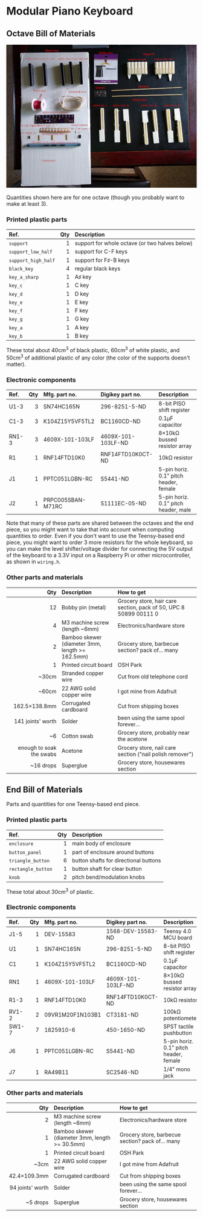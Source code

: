 # Modular Piano Keyboard

## Octave Bill of Materials

![picture of the parts listed below, laid out on a table](images/octave_parts.jpg)

Quantities shown here are for one octave (though you probably want to make at least 3).

### Printed plastic parts

| Ref. | Qty | Description |
|:---- | ---:|:---- |
| `support` | 1 | support for whole octave (or two halves below) |
| `support_low_half` | 1 | support for C-F keys |
| `support_high_half` | 1 | support for F♯-B keys |
| `black_key` | 4 | regular black keys |
| `key_a_sharp` | 1 | A♯ key |
| `key_c` | 1 | C key |
| `key_d` | 1 | D key |
| `key_e` | 1 | E key |
| `key_f` | 1 | F key |
| `key_g` | 1 | G key |
| `key_a` | 1 | A key |
| `key_b` | 1 | B key |

These total about 40cm<sup>3</sup> of black plastic, 60cm<sup>3</sup> of white plastic, and 50cm<sup>3</sup> of additional plastic of any color (the color of the supports doesn't matter).

### Electronic components

| Ref. | Qty | Mfg. part no. | Digikey part no. | Description |
|:---- | ---:|:------------- |:---------------- |:----------- |
| U1-3 | 3 | SN74HC165N | 296-8251-5-ND | 8-bit PISO shift register |
| C1-3 | 3 | K104Z15Y5VF5TL2 | BC1160CD-ND | 0.1μF capacitor |
| RN1-3 | 3 | 4609X-101-103LF | 4609X-101-103LF-ND | 8×10kΩ bussed resistor array |
| R1 | 1 | RNF14FTD10K0 | RNF14FTD10K0CT-ND | 10kΩ resistor |
| J1 | 1 | PPTC051LGBN-RC | S5441-ND | 5-pin horiz. 0.1" pitch header, female |
| J2 | 1 | PRPC005SBAN-M71RC | S1111EC-05-ND | 5-pin horiz. 0.1" pitch header, male |

Note that many of these parts are shared between the octaves and the end piece, so you might want to take that into account when computing quantities to order. Even if you don't want to use the Teensy-based end piece, you might want to order 3 more resistors for the whole keyboard, so you can make the level shifter/voltage divider for connecting the 5V output of the keyboard to a 3.3V input on a Raspberry Pi or other microcontroller, as shown in `wiring.h`.

### Other parts and materials

| Qty | Description | How to get |
| ---:|:------------|:------------ |
| 12 | Bobby pin (metal) | Grocery store, hair care section, pack of 50, UPC 8 50899 00111 0 |
| 4 | M3 machine screw (length ~6mm) | Electronics/hardware store |
| 2 | Bamboo skewer (diameter 3mm, length >= 162.5mm) | Grocery store, barbecue section? pack of... many |
| 1 | Printed circuit board | OSH Park |
| ~30cm | Stranded copper wire | Cut from old telephone cord |
| ~60cm | 22 AWG solid copper wire | I got mine from Adafruit |
| 162.5×138.8mm | Corrugated cardboard | Cut from shipping boxes |
| 141 joints' worth | Solder | been using the same spool forever... |
| ~6 | Cotton swab | Grocery store, probably near the acetone |
| enough to soak the swabs | Acetone | Grocery store, nail care section ("nail polish remover") |
| ~16 drops | Superglue | Grocery store, housewares section |

## End Bill of Materials

Parts and quantities for one Teensy-based end piece.

### Printed plastic parts

| Ref. | Qty | Description |
|:---- | ---:|:---- |
| `enclosure` | 1 | main body of enclosure |
| `button_panel` | 1 | part of enclosure around buttons |
| `triangle_button` | 6 | button shafts for directional buttons |
| `rectangle_button` | 1 | button shaft for clear button |
| `knob` | 2 | pitch bend/modulation knobs |

These total about 30cm<sup>3</sup> of plastic.

### Electronic components

| Ref. | Qty | Mfg. part no. | Digikey part no. | Description |
|:---- | ---:|:------------- |:---------------- |:----------- |
| J1-5 | 1 | DEV-15583 | 1568-DEV-15583-ND | Teensy 4.0 MCU board |
| U1 | 1 | SN74HC165N | 296-8251-5-ND | 8-bit PISO shift register |
| C1 | 1 | K104Z15Y5VF5TL2 | BC1160CD-ND | 0.1μF capacitor |
| RN1 | 1 | 4609X-101-103LF | 4609X-101-103LF-ND | 8×10kΩ bussed resistor array |
| R1-3 | 1 | RNF14FTD10K0 | RNF14FTD10K0CT-ND | 10kΩ resistor |
| RV1-2 | 2 | 09VR1M20F1N103B1 | CT3181-ND | 100kΩ potentiometer |
| SW1-7 | 7 | 1825910-6 | 450-1650-ND | SPST tactile pushbutton |
| J6 | 1 | PPTC051LGBN-RC | S5441-ND | 5-pin horiz. 0.1" pitch header, female |
| J7 | 1 | RA49B11 | SC2546-ND | 1/4" mono jack |

### Other parts and materials

| Qty | Description | How to get |
| ---:|:------------|:------------ |
| 2 | M3 machine screw (length ~6mm) | Electronics/hardware store |
| 1 | Bamboo skewer (diameter 3mm, length >= 30.5mm) | Grocery store, barbecue section? pack of... many |
| 1 | Printed circuit board | OSH Park |
| ~3cm | 22 AWG solid copper wire | I got mine from Adafruit |
| 42.4×109.3mm | Corrugated cardboard | Cut from shipping boxes |
| 94 joints' worth | Solder | been using the same spool forever... |
| ~5 drops | Superglue | Grocery store, housewares section |
